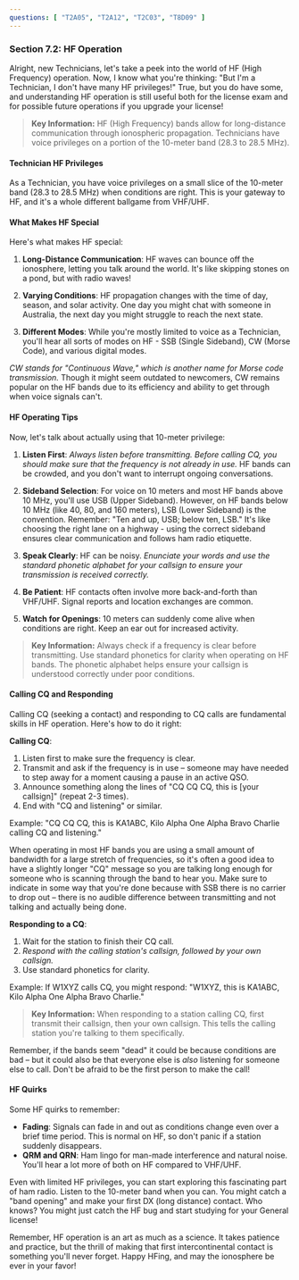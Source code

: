 ```yaml
---
questions: [ "T2A05", "T2A12", "T2C03", "T8D09" ]
---
```


### Section 7.2: HF Operation

Alright, new Technicians, let's take a peek into the world of HF (High Frequency) operation. Now, I know what you're thinking: "But I'm a Technician, I don't have many HF privileges!" True, but you do have some, and understanding HF operation is still useful both for the license exam and for possible future operations if you upgrade your license!

> **Key Information:** HF (High Frequency) bands allow for long-distance communication through ionospheric propagation. Technicians have voice privileges on a portion of the 10-meter band (28.3 to 28.5 MHz).

#### Technician HF Privileges

As a Technician, you have voice privileges on a small slice of the 10-meter band (28.3 to 28.5 MHz) when conditions are right. This is your gateway to HF, and it's a whole different ballgame from VHF/UHF.

#### What Makes HF Special

Here's what makes HF special:
1. **Long-Distance Communication**: HF waves can bounce off the ionosphere, letting you talk around the world. It's like skipping stones on a pond, but with radio waves!

2. **Varying Conditions**: HF propagation changes with the time of day, season, and solar activity. One day you might chat with someone in Australia, the next day you might struggle to reach the next state.

3. **Different Modes**: While you're mostly limited to voice as a Technician, you'll hear all sorts of modes on HF - SSB (Single Sideband), CW (Morse Code), and various digital modes.

*CW stands for "Continuous Wave," which is another name for Morse code transmission.* Though it might seem outdated to newcomers, CW remains popular on the HF bands due to its efficiency and ability to get through when voice signals can't.

#### HF Operating Tips

Now, let's talk about actually using that 10-meter privilege:

1. **Listen First**: *Always listen before transmitting. Before calling CQ, you should make sure that the frequency is not already in use.* HF bands can be crowded, and you don't want to interrupt ongoing conversations.

2. **Sideband Selection**: For voice on 10 meters and most HF bands above 10 MHz, you'll use USB (Upper Sideband). However, on HF bands below 10 MHz (like 40, 80, and 160 meters), LSB (Lower Sideband) is the convention. Remember: "Ten and up, USB; below ten, LSB." It's like choosing the right lane on a highway - using the correct sideband ensures clear communication and follows ham radio etiquette.

3. **Speak Clearly**: HF can be noisy. *Enunciate your words and use the standard phonetic alphabet for your callsign to ensure your transmission is received correctly.* 

4. **Be Patient**: HF contacts often involve more back-and-forth than VHF/UHF. Signal reports and location exchanges are common.

5. **Watch for Openings**: 10 meters can suddenly come alive when conditions are right. Keep an ear out for increased activity.

> **Key Information:** Always check if a frequency is clear before transmitting. Use standard phonetics for clarity when operating on HF bands. The phonetic alphabet helps ensure your callsign is understood correctly under poor conditions.

#### Calling CQ and Responding

Calling CQ (seeking a contact) and responding to CQ calls are fundamental skills in HF operation. Here's how to do it right:

**Calling CQ**:
1. Listen first to make sure the frequency is clear.
2. Transmit and ask if the frequency is in use – someone may have needed to step away for a moment causing a pause in an active QSO.
3. Announce something along the lines of "CQ CQ CQ, this is [your callsign]" (repeat 2-3 times).
4. End with "CQ and listening" or similar.

Example: "CQ CQ CQ, this is KA1ABC, Kilo Alpha One Alpha Bravo Charlie calling CQ and listening."

When operating in most HF bands you are using a small amount of bandwidth for a large stretch of frequencies, so it's often a good idea to have a slightly longer "CQ" message so you are talking long enough for someone who is scanning through the band to hear you. Make sure to indicate in some way that you're done because with SSB there is no carrier to drop out – there is no audible difference between transmitting and not talking and actually being done.

**Responding to a CQ**:
1. Wait for the station to finish their CQ call.
2. *Respond with the calling station's callsign, followed by your own callsign.*
3. Use standard phonetics for clarity.

Example: If W1XYZ calls CQ, you might respond: "W1XYZ, this is KA1ABC, Kilo Alpha One Alpha Bravo Charlie."

> **Key Information:** When responding to a station calling CQ, first transmit their callsign, then your own callsign. This tells the calling station you're talking to them specifically.

Remember, if the bands seem "dead" it could be because conditions are bad – but it could also be that everyone else is *also* listening for someone else to call. Don't be afraid to be the first person to make the call!

#### HF Quirks

Some HF quirks to remember:
- **Fading**: Signals can fade in and out as conditions change even over a brief time period. This is normal on HF, so don't panic if a station suddenly disappears.
- **QRM and QRN**: Ham lingo for man-made interference and natural noise. You'll hear a lot more of both on HF compared to VHF/UHF.

Even with limited HF privileges, you can start exploring this fascinating part of ham radio. Listen to the 10-meter band when you can. You might catch a "band opening" and make your first DX (long distance) contact. Who knows? You might just catch the HF bug and start studying for your General license!

Remember, HF operation is an art as much as a science. It takes patience and practice, but the thrill of making that first intercontinental contact is something you'll never forget. Happy HFing, and may the ionosphere be ever in your favor!
